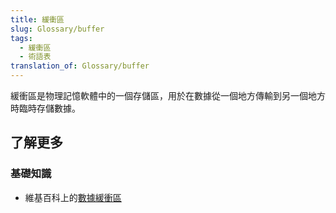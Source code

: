 ```yaml
---
title: 緩衝區
slug: Glossary/buffer
tags:
  - 緩衝區
  - 術語表
translation_of: Glossary/buffer
---
```

緩衝區是物理記憶軟體中的一個存儲區，用於在數據從一個地方傳輸到另一個地方時臨時存儲數據。

## 了解更多

### 基礎知識

- 維基百科上的[數據緩衝區](https://en.wikipedia.org/wiki/Data_buffer)
